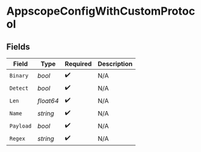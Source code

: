 # AppscopeConfigWithCustomProtocol


## Fields

| Field              | Type               | Required           | Description        |
| ------------------ | ------------------ | ------------------ | ------------------ |
| `Binary`           | *bool*             | :heavy_check_mark: | N/A                |
| `Detect`           | *bool*             | :heavy_check_mark: | N/A                |
| `Len`              | *float64*          | :heavy_check_mark: | N/A                |
| `Name`             | *string*           | :heavy_check_mark: | N/A                |
| `Payload`          | *bool*             | :heavy_check_mark: | N/A                |
| `Regex`            | *string*           | :heavy_check_mark: | N/A                |